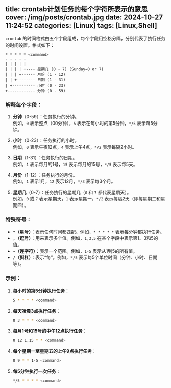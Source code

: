 title: crontab计划任务的每个字符所表示的意思 
cover: /img/posts/crontab.jpg 
date: 2024-10-27 11:24:52 
categories: [Linux] 
tags: [Linux,Shell] 
-------------------------------

<script>
    document.addEventListener('DOMContentLoaded', function () {
        document.querySelector('.post-copyright__author_img_front').src = '/img/site/ava.jpg'
    })
</script>
`crontab` 的时间格式由五个字段组成，每个字段用空格分隔，分别代表了执行任务的时间设置。格式如下：

```plaintext
* * * * * <command>
- - - - -
| | | | |  
| | | | +---- 星期几 (0 - 7) (Sunday=0 or 7)
| | | +------ 月份 (1 - 12)
| | +-------- 日期 (1 - 31)
| +---------- 小时 (0 - 23)
+------------ 分钟 (0 - 59)
```

### 解释每个字段：
1. **分钟**（0-59）：任务执行的分钟。  
   例如，`0` 表示整点（00分钟），`5` 表示在每小时的第5分钟，`*/5` 表示每5分钟。

2. **小时**（0-23）：任务执行的小时。  
   例如，`0` 表示午夜12点，`4` 表示上午4点，`*/2` 表示每隔2小时。

3. **日期**（1-31）：任务执行的日期。  
   例如，`1` 表示每月的1号，`15` 表示每月的15号，`*/5` 表示每5天。

4. **月份**（1-12）：任务执行的月份。  
   例如，`1` 表示1月，`12` 表示12月，`*/3` 表示每3个月。

5. **星期几**（0-7）：任务执行的星期几（`0` 和 `7` 都代表星期天）。  
   例如，`0` 或 `7` 表示星期天，`1` 表示星期一，`*/2` 表示每隔2天（即每星期二和星期四）。

### 特殊符号：
- **`*`（星号）**：表示任何时间都匹配。例如，`* * * * *` 表示每分钟都执行任务。
- **`,`（逗号）**：用来表示多个值。例如，`1,3,5` 在某个字段中表示第1、3和5的值。
- **`-`（连字符）**：表示一个范围。例如，`1-5` 表示从1到5的所有值。
- **`/`（斜杠）**：表示“每”。例如，`*/5` 表示每5个单位时间（分钟、小时、日期等）。

### 示例：

1. **每小时的第5分钟执行任务**：
   ```bash
   5 * * * * <command>
   ```

2. **每天凌晨3点执行任务**：
   ```bash
   0 3 * * * <command>
   ```

3. **每月1号和15号的中午12点执行任务**：
   ```bash
   0 12 1,15 * * <command>
   ```

4. **每个星期一至星期五的上午9点执行任务**：
   ```bash
   0 9 * * 1-5 <command>
   ```

5. **每5分钟执行一次任务**：
   ```bash
   */5 * * * * <command>
   ```
